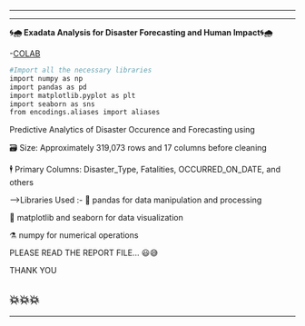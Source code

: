 -----------------------------------------------------------------------------------
-----------------------------------------------------------------------------------
**🌀🌧 Exadata Analysis for Disaster Forecasting and Human Impact🌀🌧**

-[COLAB](https://colab.research.google.com/github/ValluruChakravarthy/Disaster-Forecasting-Project/blob/master/data_exploration_.ipynb)

```bash
#Import all the necessary libraries
import numpy as np
import pandas as pd
import matplotlib.pyplot as plt
import seaborn as sns
from encodings.aliases import aliases

```

Predictive Analytics of Disaster Occurence and Forecasting using

🗃️ Size: Approximately 319,073 rows and 17 columns before cleaning

🕴️ Primary Columns: Disaster_Type, Fatalities, OCCURRED_ON_DATE, and others

-->Libraries Used :-
🐼 pandas for data manipulation and processing

🌊 matplotlib and seaborn for data visualization

⚗️ numpy for numerical operations

PLEASE READ THE REPORT FILE... 😃😅

THANK YOU

💥💥💥
------------------------------------------------------------------------------------
------------------------------------------------------------------------------------
